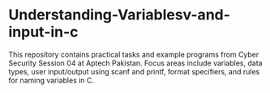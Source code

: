 # Understanding-Variablesv-and-input-in-c
This repository contains practical tasks and example programs from Cyber Security Session 04 at Aptech Pakistan. Focus areas include variables, data types, user input/output using scanf and printf, format specifiers, and rules for naming variables in C.
